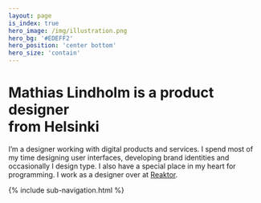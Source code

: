 ```yaml
---
layout: page
is_index: true
hero_image: /img/illustration.png
hero_bg: '#EDEFF2'
hero_position: 'center bottom'
hero_size: 'contain'
---
```


<h1 class="title">Mathias Lindholm is a product designer <br/>from Helsinki</h1>

<p class="large">I’m a designer working with digital products and services. I spend most of my time designing user interfaces, developing brand identities and occasionally I design type. I also have a special place in my heart for programming. I work as a designer over at <a href="http://reaktor.com">Reaktor</a>.</p>

<div class="space"></div>

{% include sub-navigation.html %}